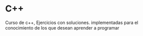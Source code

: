 # C++
Curso de c++, Ejercicios con soluciones. implementadas para el conocimiento de los que desean aprender a programar
